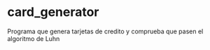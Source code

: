 # card_generator
Programa que genera tarjetas de credito y comprueba que pasen el algoritmo de Luhn
